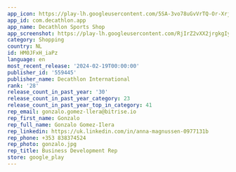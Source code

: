 ```yaml
---
app_icon: https://play-lh.googleusercontent.com/5SA-3vo78uGvVrTQ-Or-XrjYMum8r7lAgmGxPHP5aWUidCBUuJbZbny8M2c8NWNJPRo
app_id: com.decathlon.app
app_name: Decathlon Sports Shop
app_screenshot: https://play-lh.googleusercontent.com/RjIrZ2vXX2jrgkgIyE5cRhj4tIVFc0WxULUMiNwB3vzuhM3h3f_CcrUouNzr-Hv7WmQ
category: Shopping
country: NL
id: HM0JFxH_iaPz
language: en
most_recent_release: '2024-02-19T00:00:00'
publisher_id: '559445'
publisher_name: Decathlon International
rank: '28'
release_count_in_past_year: '30'
release_count_in_past_year_category: 23
release_count_in_past_year_top_in_category: 41
rep_email: gonzalo.gomez-llera@bitrise.io
rep_first_name: Gonzalo
rep_full_name: Gonzalo Gomez-Ilera
rep_linkedin: https://uk.linkedin.com/in/anna-magnussen-0977131b
rep_phone: +353 838374524
rep_photo: gonzalo.jpg
rep_title: Business Development Rep
store: google_play
---
```

